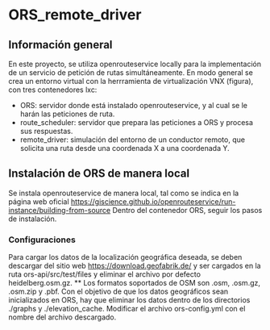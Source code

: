 # ORS_remote_driver
## Información general
En este proyecto, se utiliza openrouteservice locally para la implementación de un servicio de petición de rutas simultáneamente.
En modo general se crea un entorno virtual con la herrramienta de virtualización VNX (figura), con tres contenedores lxc:
 - ORS: servidor donde está instalado openrouteservice, y al cual se le harán las peticiones de ruta.
 - route_scheduler: servidor que prepara las peticiones a ORS y procesa sus respuestas.
 - remote_driver: simulación del entorno de un conductor remoto, que solicita una ruta desde una coordenada X a una coordenada Y.

## Instalación de ORS de manera local
Se instala openrouteservice de manera local, tal como se indica en la página web oficial https://giscience.github.io/openrouteservice/run-instance/building-from-source 
Dentro del contenedor ORS, seguir los pasos de instalación.

### Configuraciones
Para cargar los datos de la localización geográfica deseada, se deben descargar del sitio web https://download.geofabrik.de/ y ser cargados en la ruta ors-api/src/test/files y eliminar el archivo por defecto heidelberg.osm.gz.
** Los formatos soportados de OSM son .osm, .osm.gz, .osm.zip y .pbf.
Con el objetivo de que los datos geográficos sean inicializados en ORS, hay que eliminar los datos dentro de los directorios ./graphs y  ./elevation_cache.
Modificar el archivo ors-config.yml con el nombre del archivo descargado.
